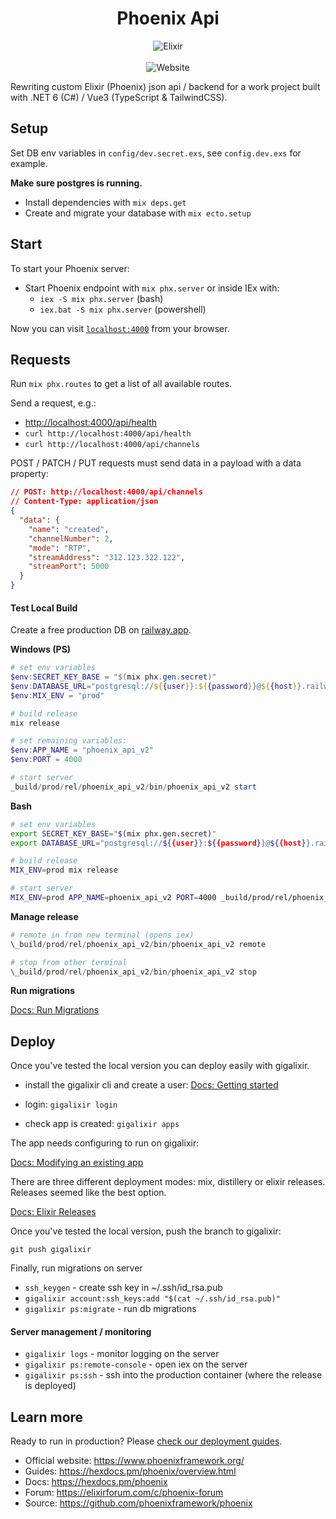 <h1 align="center">
Phoenix Api
</h1>
<p align="center">
  <img alt="Elixir" src="https://img.shields.io/badge/elixir-%234B275F.svg?style=for-the-badge&logo=elixir&logoColor=white" />
  <br>
  <br>
  <img alt="Website" src="https://img.shields.io/website?down_color=red&down_message=down&label=server%20status&up_color=green&up_message=up&url=https%3A%2F%2Fphoenix-api.gigalixirapp.com%2Fapi%2Fhealth">
</p>

Rewriting custom Elixir (Phoenix) json api / backend for a work project built with .NET 6 (C#) / Vue3 (TypeScript & TailwindCSS).

## Setup

Set DB env variables in `config/dev.secret.exs`, see `config.dev.exs` for example.

**Make sure postgres is running.**

- Install dependencies with `mix deps.get`
- Create and migrate your database with `mix ecto.setup`

## Start

To start your Phoenix server:

- Start Phoenix endpoint with `mix phx.server` or inside IEx with:
  - `iex -S mix phx.server` (bash)
  - `iex.bat -S mix phx.server` (powershell)

Now you can visit [`localhost:4000`](http://localhost:4000) from your browser.

## Requests

Run `mix phx.routes` to get a list of all available routes.

Send a request, e.g.:

- [http://localhost:4000/api/health](http://localhost:4000/api/health)
- `curl http://localhost:4000/api/health`
- `curl http://localhost:4000/api/channels`

POST / PATCH / PUT requests must send data in a payload with a data property:

```json
// POST: http://localhost:4000/api/channels
// Content-Type: application/json
{
  "data": {
    "name": "created",
    "channelNumber": 2,
    "mode": "RTP",
    "streamAddress": "312.123.322.122",
    "streamPort": 5000
  }
}
```

#### Test Local Build

Create a free production DB on [railway.app](https://railway.app/).

**Windows (PS)**

```powershell
# set env variables
$env:SECRET_KEY_BASE = "$(mix phx.gen.secret)"
$env:DATABASE_URL="postgresql://${{user}}:${{password}}@${{host}}.railway.app:${{port}}/${{database}}"
$env:MIX_ENV = "prod"

# build release
mix release

# set remaining variables:
$env:APP_NAME = "phoenix_api_v2"
$env:PORT = 4000

# start server
_build/prod/rel/phoenix_api_v2/bin/phoenix_api_v2 start
```

**Bash**

```bash
# set env variables
export SECRET_KEY_BASE="$(mix phx.gen.secret)"
export DATABASE_URL="postgresql://${{user}}:${{password}}@${{host}}.railway.app:${{port}}/${{database}}"

# build release
MIX_ENV=prod mix release

# start server
MIX_ENV=prod APP_NAME=phoenix_api_v2 PORT=4000 _build/prod/rel/phoenix_api_v2/bin/phoenix_api_v2 start
```

**Manage release**

```powershell
# remote in from new terminal (opens iex)
\_build/prod/rel/phoenix_api_v2/bin/phoenix_api_v2 remote

# stop from other terminal
\_build/prod/rel/phoenix_api_v2/bin/phoenix_api_v2 stop
```

**Run migrations**

[Docs: Run Migrations](https://gigalixir.readthedocs.io/en/latest/database.html#migrations)

## Deploy

Once you've tested the local version you can deploy easily with gigalixir.

- install the gigalixir cli and create a user: [Docs: Getting started](https://gigalixir.readthedocs.io/en/latest/getting-started-guide.html#install-the-command-line-interface)

- login: `gigalixir login`
- check app is created: `gigalixir apps`

The app needs configuring to run on gigalixir:

[Docs: Modifying an existing app](https://gigalixir.readthedocs.io/en/latest/modify-app/index.html#modifying-existing-app)

There are three different deployment modes: mix, distillery or elixir releases. Releases seemed like the best option.

[Docs: Elixir Releases](https://gigalixir.readthedocs.io/en/latest/modify-app/releases.html#modifying-existing-app-with-elixir-releases)

Once you've tested the local version, push the branch to gigalixir:

`git push gigalixir`

Finally, run migrations on server

- `ssh_keygen` - create ssh key in ~/.ssh/id_rsa.pub
- `gigalixir account:ssh_keys:add "$(cat ~/.ssh/id_rsa.pub)"`
- `gigalixir ps:migrate` - run db migrations

#### Server management / monitoring

- `gigalixir logs` - monitor logging on the server
- `gigalixir ps:remote-console` - open iex on the server
- `gigalixir ps:ssh` - ssh into the production container (where the release is deployed)

## Learn more

Ready to run in production? Please [check our deployment guides](https://hexdocs.pm/phoenix/deployment.html).

- Official website: https://www.phoenixframework.org/
- Guides: https://hexdocs.pm/phoenix/overview.html
- Docs: https://hexdocs.pm/phoenix
- Forum: https://elixirforum.com/c/phoenix-forum
- Source: https://github.com/phoenixframework/phoenix
